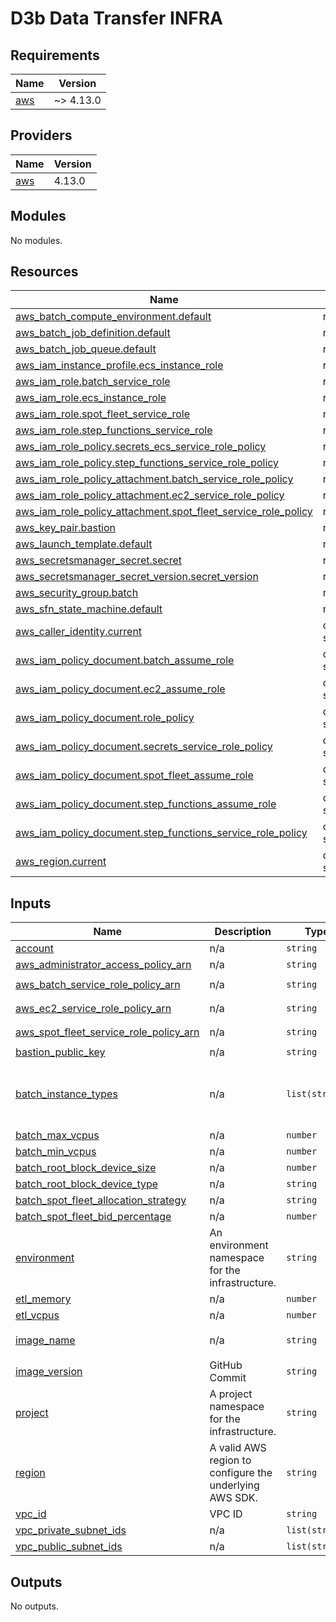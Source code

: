 # D3b Data Transfer INFRA

<!-- BEGIN_TF_DOCS -->
## Requirements

| Name | Version |
|------|---------|
| <a name="requirement_aws"></a> [aws](#requirement\_aws) | ~> 4.13.0 |

## Providers

| Name | Version |
|------|---------|
| <a name="provider_aws"></a> [aws](#provider\_aws) | 4.13.0 |

## Modules

No modules.

## Resources

| Name | Type |
|------|------|
| [aws_batch_compute_environment.default](https://registry.terraform.io/providers/hashicorp/aws/latest/docs/resources/batch_compute_environment) | resource |
| [aws_batch_job_definition.default](https://registry.terraform.io/providers/hashicorp/aws/latest/docs/resources/batch_job_definition) | resource |
| [aws_batch_job_queue.default](https://registry.terraform.io/providers/hashicorp/aws/latest/docs/resources/batch_job_queue) | resource |
| [aws_iam_instance_profile.ecs_instance_role](https://registry.terraform.io/providers/hashicorp/aws/latest/docs/resources/iam_instance_profile) | resource |
| [aws_iam_role.batch_service_role](https://registry.terraform.io/providers/hashicorp/aws/latest/docs/resources/iam_role) | resource |
| [aws_iam_role.ecs_instance_role](https://registry.terraform.io/providers/hashicorp/aws/latest/docs/resources/iam_role) | resource |
| [aws_iam_role.spot_fleet_service_role](https://registry.terraform.io/providers/hashicorp/aws/latest/docs/resources/iam_role) | resource |
| [aws_iam_role.step_functions_service_role](https://registry.terraform.io/providers/hashicorp/aws/latest/docs/resources/iam_role) | resource |
| [aws_iam_role_policy.secrets_ecs_service_role_policy](https://registry.terraform.io/providers/hashicorp/aws/latest/docs/resources/iam_role_policy) | resource |
| [aws_iam_role_policy.step_functions_service_role_policy](https://registry.terraform.io/providers/hashicorp/aws/latest/docs/resources/iam_role_policy) | resource |
| [aws_iam_role_policy_attachment.batch_service_role_policy](https://registry.terraform.io/providers/hashicorp/aws/latest/docs/resources/iam_role_policy_attachment) | resource |
| [aws_iam_role_policy_attachment.ec2_service_role_policy](https://registry.terraform.io/providers/hashicorp/aws/latest/docs/resources/iam_role_policy_attachment) | resource |
| [aws_iam_role_policy_attachment.spot_fleet_service_role_policy](https://registry.terraform.io/providers/hashicorp/aws/latest/docs/resources/iam_role_policy_attachment) | resource |
| [aws_key_pair.bastion](https://registry.terraform.io/providers/hashicorp/aws/latest/docs/resources/key_pair) | resource |
| [aws_launch_template.default](https://registry.terraform.io/providers/hashicorp/aws/latest/docs/resources/launch_template) | resource |
| [aws_secretsmanager_secret.secret](https://registry.terraform.io/providers/hashicorp/aws/latest/docs/resources/secretsmanager_secret) | resource |
| [aws_secretsmanager_secret_version.secret_version](https://registry.terraform.io/providers/hashicorp/aws/latest/docs/resources/secretsmanager_secret_version) | resource |
| [aws_security_group.batch](https://registry.terraform.io/providers/hashicorp/aws/latest/docs/resources/security_group) | resource |
| [aws_sfn_state_machine.default](https://registry.terraform.io/providers/hashicorp/aws/latest/docs/resources/sfn_state_machine) | resource |
| [aws_caller_identity.current](https://registry.terraform.io/providers/hashicorp/aws/latest/docs/data-sources/caller_identity) | data source |
| [aws_iam_policy_document.batch_assume_role](https://registry.terraform.io/providers/hashicorp/aws/latest/docs/data-sources/iam_policy_document) | data source |
| [aws_iam_policy_document.ec2_assume_role](https://registry.terraform.io/providers/hashicorp/aws/latest/docs/data-sources/iam_policy_document) | data source |
| [aws_iam_policy_document.role_policy](https://registry.terraform.io/providers/hashicorp/aws/latest/docs/data-sources/iam_policy_document) | data source |
| [aws_iam_policy_document.secrets_service_role_policy](https://registry.terraform.io/providers/hashicorp/aws/latest/docs/data-sources/iam_policy_document) | data source |
| [aws_iam_policy_document.spot_fleet_assume_role](https://registry.terraform.io/providers/hashicorp/aws/latest/docs/data-sources/iam_policy_document) | data source |
| [aws_iam_policy_document.step_functions_assume_role](https://registry.terraform.io/providers/hashicorp/aws/latest/docs/data-sources/iam_policy_document) | data source |
| [aws_iam_policy_document.step_functions_service_role_policy](https://registry.terraform.io/providers/hashicorp/aws/latest/docs/data-sources/iam_policy_document) | data source |
| [aws_region.current](https://registry.terraform.io/providers/hashicorp/aws/latest/docs/data-sources/region) | data source |

## Inputs

| Name | Description | Type | Default | Required |
|------|-------------|------|---------|:--------:|
| <a name="input_account"></a> [account](#input\_account) | n/a | `string` | n/a | yes |
| <a name="input_aws_administrator_access_policy_arn"></a> [aws\_administrator\_access\_policy\_arn](#input\_aws\_administrator\_access\_policy\_arn) | n/a | `string` | `"arn:aws:iam::aws:policy/AdministratorAccess"` | no |
| <a name="input_aws_batch_service_role_policy_arn"></a> [aws\_batch\_service\_role\_policy\_arn](#input\_aws\_batch\_service\_role\_policy\_arn) | n/a | `string` | `"arn:aws:iam::aws:policy/service-role/AWSBatchServiceRole"` | no |
| <a name="input_aws_ec2_service_role_policy_arn"></a> [aws\_ec2\_service\_role\_policy\_arn](#input\_aws\_ec2\_service\_role\_policy\_arn) | n/a | `string` | `"arn:aws:iam::aws:policy/service-role/AmazonEC2ContainerServiceforEC2Role"` | no |
| <a name="input_aws_spot_fleet_service_role_policy_arn"></a> [aws\_spot\_fleet\_service\_role\_policy\_arn](#input\_aws\_spot\_fleet\_service\_role\_policy\_arn) | n/a | `string` | `"arn:aws:iam::aws:policy/service-role/AmazonEC2SpotFleetTaggingRole"` | no |
| <a name="input_bastion_public_key"></a> [bastion\_public\_key](#input\_bastion\_public\_key) | n/a | `string` | n/a | yes |
| <a name="input_batch_instance_types"></a> [batch\_instance\_types](#input\_batch\_instance\_types) | n/a | `list(string)` | <pre>[<br/>  "c5d",<br/>  "m5d",<br/>  "z1d"<br/>]</pre> | no |
| <a name="input_batch_max_vcpus"></a> [batch\_max\_vcpus](#input\_batch\_max\_vcpus) | n/a | `number` | `256` | no |
| <a name="input_batch_min_vcpus"></a> [batch\_min\_vcpus](#input\_batch\_min\_vcpus) | n/a | `number` | `0` | no |
| <a name="input_batch_root_block_device_size"></a> [batch\_root\_block\_device\_size](#input\_batch\_root\_block\_device\_size) | n/a | `number` | `32` | no |
| <a name="input_batch_root_block_device_type"></a> [batch\_root\_block\_device\_type](#input\_batch\_root\_block\_device\_type) | n/a | `string` | `"gp3"` | no |
| <a name="input_batch_spot_fleet_allocation_strategy"></a> [batch\_spot\_fleet\_allocation\_strategy](#input\_batch\_spot\_fleet\_allocation\_strategy) | n/a | `string` | `"SPOT_CAPACITY_OPTIMIZED"` | no |
| <a name="input_batch_spot_fleet_bid_percentage"></a> [batch\_spot\_fleet\_bid\_percentage](#input\_batch\_spot\_fleet\_bid\_percentage) | n/a | `number` | `64` | no |
| <a name="input_environment"></a> [environment](#input\_environment) | An environment namespace for the infrastructure. | `string` | n/a | yes |
| <a name="input_etl_memory"></a> [etl\_memory](#input\_etl\_memory) | n/a | `number` | `4096` | no |
| <a name="input_etl_vcpus"></a> [etl\_vcpus](#input\_etl\_vcpus) | n/a | `number` | `1` | no |
| <a name="input_image_name"></a> [image\_name](#input\_image\_name) | n/a | `string` | `"684194535433.dkr.ecr.us-east-1.amazonaws.com/d3b-dff-data-transfer-pipeline"` | no |
| <a name="input_image_version"></a> [image\_version](#input\_image\_version) | GitHub Commit | `string` | n/a | yes |
| <a name="input_project"></a> [project](#input\_project) | A project namespace for the infrastructure. | `string` | `"d3b-data-transfer-pipeline"` | no |
| <a name="input_region"></a> [region](#input\_region) | A valid AWS region to configure the underlying AWS SDK. | `string` | `"us-east-1"` | no |
| <a name="input_vpc_id"></a> [vpc\_id](#input\_vpc\_id) | VPC ID | `string` | n/a | yes |
| <a name="input_vpc_private_subnet_ids"></a> [vpc\_private\_subnet\_ids](#input\_vpc\_private\_subnet\_ids) | n/a | `list(string)` | n/a | yes |
| <a name="input_vpc_public_subnet_ids"></a> [vpc\_public\_subnet\_ids](#input\_vpc\_public\_subnet\_ids) | n/a | `list(string)` | n/a | yes |

## Outputs

No outputs.
<!-- END_TF_DOCS -->